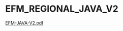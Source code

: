 # EFM_REGIONAL_JAVA_V2

[EFM-JAVA-V2.pdf](https://github.com/othrha/EFM_REGIONAL_JAVA_V2/files/10815026/EFM-JAVA-V2.pdf)


